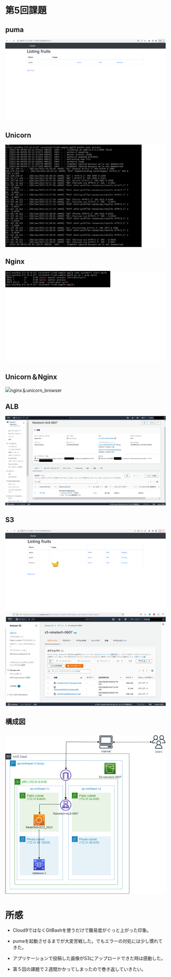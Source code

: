 # 第5回課題

## puma
![puma_browser](images/puma_browser.png)

## Unicorn
![unicorn-start](images/unicorn-start.png)

## Nginx
![nginx-start](images/nginx-start.png)

## Unicorn＆Nginx
![nginx＆unicorn_browser](images/nginx＆unicorn_browser.png)

## ALB
![ALB](images/ALB.png)

## S3
![app-banana-s3](images/app-banana-s3.png)
![S3](images/s3.png)

## 構成図
![第５回drawio](images/第５回drawio.png)
---

# 所感

* Cloud9ではなくGitBashを使うだけで難易度がぐっと上がった印象。

* pumaを起動させるまでが大変苦戦した。でもエラーの対処には少し慣れてきた。

* アプリケーションで投稿した画像がS3にアップロードできた時は感動した。

* 第５回の課題で２週間かかってしまったので巻き返していきたい。